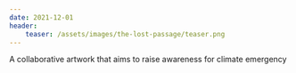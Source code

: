 ```yaml
---
date: 2021-12-01
header:
    teaser: /assets/images/the-lost-passage/teaser.png
---
```


<!--- Excerpt --->
A collaborative artwork that aims to raise awareness for climate emergency